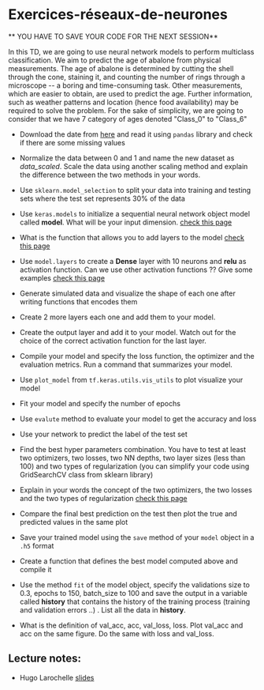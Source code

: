 # Exercices-réseaux-de-neurones

** YOU HAVE TO SAVE YOUR CODE FOR THE NEXT SESSION**

In this TD, we are going to use neural network models to perform multiclass classification.
We aim to predict the age of abalone from physical measurements. The age of abalone is determined by cutting the shell through the cone, staining it, and counting the number of rings through a microscope -- a boring and time-consuming task. Other measurements, which are easier to obtain, are used to predict the age. Further information, such as weather patterns and location (hence food availability) may be required to solve the problem.
For the sake of simplicity, we are going to consider that we have 7 category of ages denoted "Class_0" to "Class_6" 


- Download the date from [here](https://drive.google.com/file/d/17mJbjugmT02gSAwDEGQDw703lF9OG2jS/view?usp=sharing) and read it using  `pandas` library and check if there are some missing values
- Normalize the data between 0 and 1 and name the new dataset as *data_scaled*. Scale the data using another scaling method and explain the difference between the two methods in your words.
- Use `sklearn.model_selection` to split your data into training and testing sets where the test set represents 30% of the data
- Use `keras.models` to initialize a sequential neural network object model called **model**. What will be your input dimension. [check this page](https://www.tensorflow.org/api_docs/python/tf/keras/Input)

- What is the function that allows you to add layers to the model [check this page](https://www.tensorflow.org/api_docs/python/tf/keras/Sequential)
- Use `model.layers` to create a **Dense** layer with 10 neurons and **relu** as activation function. Can we use other activation functions ?? Give some examples [check this page](https://www.tensorflow.org/api_docs/python/tf/keras/Model)
- Generate simulated data and visualize the shape of each one after writing functions that encodes them
- Create 2 more layers each one and add them to your model. 
- Create the output layer and add it to your model. Watch out for the choice of the correct activation function for the last layer.
- Compile your model and specify the loss function, the optimizer and the evaluation metrics. Run a command that summarizes your model.
- Use `plot_model` from `tf.keras.utils.vis_utils` to plot visualize your model
- Fit your model and specify the number of epochs
- Use `evalute` method to evaluate your model to get the accuracy and loss
- Use your network to predict the label of the test set
- Find the best hyper parameters combination. You have to test at least two optimizers, two losses, two NN depths, two layer sizes (less than 100) and two types of regularization (you can simplify your code using GridSearchCV class from sklearn library)
- Explain in your words the concept of the two optimizers, the two losses and the two types of regularization  [check this page](https://www.tensorflow.org/api_docs/python/tf/keras/activations)
- Compare the final best prediction on the test then plot the true and predicted values in the same plot
- Save your trained model using the `save` method of your `model` object in a `.h5` format


- Create a function that defines the best model computed above and compile it
- Use the method `fit` of the model object, specify the validations size to 0.3, epochs to 150, batch_size to 100 and save the output in a variable called **history**
that contains the history of the training process (training and validation errors ..) . List all the data in **history**. 
- What is the definition of val_acc, acc, val_loss, loss. Plot val_acc and acc on the same figure. Do the same with loss and val_loss.




Lecture notes:
--------------
- Hugo Larochelle [slides](https://drive.google.com/file/d/1CBPuVOr2mGmiIupXjXta4vx8SzU-pzwH/view?usp=sharing) 
